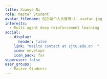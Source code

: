 ```yaml
---
title: Xuanye Ni
role: Master Student
avatar_filename: 倪亦璇个人头像照-1-.avatar.jpg
interests:
  - Multi-agent deep reinforcement learning
social:
  - display:
      header: false
    link: "mailto contact at sjtu.edu.cn  "
    icon: envelope
    icon_pack: fas
superuser: false
user_groups:
  - Master Students
---
```

